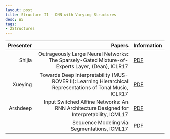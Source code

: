 ```yaml
---
layout: post
title: Structure II - DNN with Varying Structures
desc: W5
tags:
- 2Structures
---
```




| Presenter | Papers | Information|
| -----: | ----------: | :----- |
| Shijia | Outrageously Large Neural Networks: The Sparsely-Gated Mixture-of-Experts Layer, (Dean), ICLR17 | [PDF](https://arxiv.org/abs/1701.06538) |
| Xueying | Towards Deep Interpretability (MUS-ROVER II): Learning Hierarchical Representations of Tonal Music, ICLR17 | [PDF](https://openreview.net/pdf?id=ryhqQFKgl) |
| Arshdeep | Input Switched Affine Networks: An RNN Architecture Designed for Interpretability, ICML17 | [PDF](http://proceedings.mlr.press/v70/foerster17a/foerster17a.pdf) |
|  | Sequence Modeling via Segmentations, ICML17| [PDF](https://arxiv.org/abs/1702.07463) |

